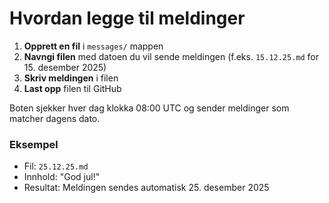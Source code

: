 # Hvordan legge til meldinger

1. **Opprett en fil** i `messages/` mappen
2. **Navngi filen** med datoen du vil sende meldingen (f.eks. `15.12.25.md` for 15. desember 2025)
3. **Skriv meldingen** i filen
4. **Last opp** filen til GitHub

Boten sjekker hver dag klokka 08:00 UTC og sender meldinger som matcher dagens dato.

### Eksempel
- Fil: `25.12.25.md`
- Innhold: "God jul!"
- Resultat: Meldingen sendes automatisk 25. desember 2025